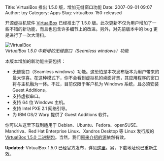 Title: VirtualBox 推出 1.5.0 版，增加无缝窗口功能
Date: 2007-09-01 09:07
Author: toy
Category: Apps
Slug: virtualbox-150-released

开源虚拟机软件
[VirtualBox](http://linuxtoy.org/archives/virtualbox.html) 已经推出了
1.5.0
版。此次更新不仅为用户增加了一些不错的新功能，而且也包含许多细节上的改进。另外，对先前版本中的
bug 更是进行了一次大清扫。

![VirtualBox](http://i.linuxtoy.org/i/2007/09/virtualbox.png)  
*VirtualBox 1.5.0 中新增的无缝窗口（Seamless windows）功能*

本版本增加的新功能主要包括：

-   无缝窗口（Seamless
    windows）功能。这恐怕是本次发布版本为用户带来的最大惊喜。在这种模式下，你不会看到虚拟机的桌面背景，其应用程序的窗口将与主机融为一体。不过，目前仅限于客户机为
    Windows 系统，且必须安装 Guest Additions。
-   支持虚拟串口。
-   支持 64 位 Windows 主机。
-   支持 Intel PXE 2.1 网络引导。
-   为 IBM OS/2 Warp 提供了 Guest Additions 软件。

你可以从这里下载到适用于 Debian、Ubuntu、Fedora、openSUSE、Mandriva、Red
Hat Enterprise Linux、Xandros Desktop 等 Linux 发行版的 [VirtualBox
1.5.0
二进制包](http://www.virtualbox.org/download/1.5.0/)。当然，我们[原来介绍的源](http://linuxtoy.org/archives/virtualbox-140-released.html)依然有效。

**Updated:** VirtualBox 1.5.0
已经官方发布，详见[这里](http://www.virtualbox.org/wiki/News)。另，下载地址也已重新生效。
